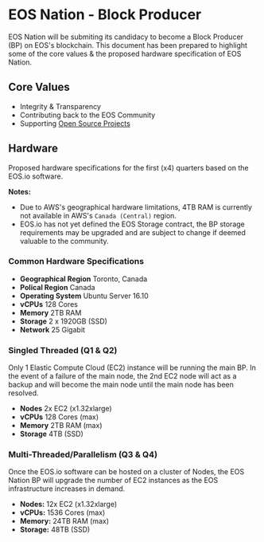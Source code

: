 # EOS Nation - Block Producer

EOS Nation will be submiting its candidacy to become a Block Producer (BP) on EOS's blockchain. This document has been prepared to highlight some of the core values & the proposed hardware specification of EOS Nation.

## Core Values

- Integrity & Transparency
- Contributing back to the EOS Community
- Supporting [Open Source Projects](https://github.com/EOS-Nation/eosnation-open-source)

## Hardware

Proposed hardware specifications for the first (x4) quarters based on the EOS.io software.

**Notes:**

- Due to AWS's geographical hardware limitations, 4TB RAM is currently not available in AWS's `Canada (Central)` region.
- EOS.io has not yet defined the EOS Storage contract, the BP storage requirements may be upgraded and are subject to change if deemed valuable to the community.

### Common Hardware Specifications

- **Geographical Region** Toronto, Canada
- **Polical Region** Canada
- **Operating System** Ubuntu Server 16.10
- **vCPUs** 128 Cores
- **Memory** 2TB RAM
- **Storage** 2 x 1920GB (SSD)
- **Network** 25 Gigabit

### Singled Threaded (Q1 & Q2)

Only 1 Elastic Compute Cloud (EC2) instance will be running the main BP. In the event of a failure of the main node, the 2nd EC2 node will act as a backup and will become the main node until the main node has been resolved.

- **Nodes** 2x EC2 (x1.32xlarge)
- **vCPUs** 128 Cores (max)
- **Memory** 2TB RAM (max)
- **Storage** 4TB (SSD)

### Multi-Threaded/Parallelism (Q3 & Q4)

Once the EOS.io software can be hosted on a cluster of Nodes, the EOS Nation BP will upgrade the number of EC2 instances as the EOS infrastructure increases in demand.

- **Nodes:** 12x EC2 (x1.32xlarge)
- **vCPUs:** 1536 Cores (max)
- **Memory:** 24TB RAM (max)
- **Storage:** 48TB (SSD)
